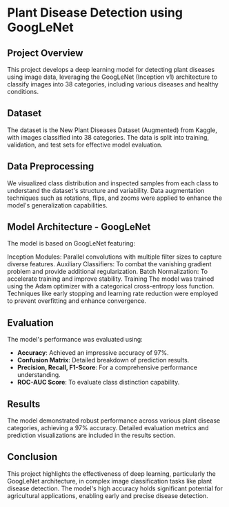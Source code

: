 # Plant Disease Detection using GoogLeNet

## Project Overview
This project develops a deep learning model for detecting plant diseases using image data, leveraging the GoogLeNet (Inception v1) architecture to classify images into 38 categories, including various diseases and healthy conditions.

## Dataset
The dataset is the New Plant Diseases Dataset (Augmented) from Kaggle, with images classified into 38 categories. The data is split into training, validation, and test sets for effective model evaluation.

## Data Preprocessing

We visualized class distribution and inspected samples from each class to understand the dataset's structure and variability.
Data augmentation techniques such as rotations, flips, and zooms were applied to enhance the model's generalization capabilities.

## Model Architecture - GoogLeNet 

The model is based on GoogLeNet featuring:

Inception Modules: Parallel convolutions with multiple filter sizes to capture diverse features.
Auxiliary Classifiers: To combat the vanishing gradient problem and provide additional regularization.
Batch Normalization: To accelerate training and improve stability.
Training
The model was trained using the Adam optimizer with a categorical cross-entropy loss function. Techniques like early stopping and learning rate reduction were employed to prevent overfitting and enhance convergence.

## Evaluation
The model's performance was evaluated using:

- **Accuracy**: Achieved an impressive accuracy of 97%.
- **Confusion Matrix**: Detailed breakdown of prediction results.
- **Precision, Recall, F1-Score**: For a comprehensive performance understanding.
- **ROC-AUC Score**: To evaluate class distinction capability.

## Results
The model demonstrated robust performance across various plant disease categories, achieving a 97% accuracy. Detailed evaluation metrics and prediction visualizations are included in the results section.

## Conclusion
This project highlights the effectiveness of deep learning, particularly the GoogLeNet architecture, in complex image classification tasks like plant disease detection. The model's high accuracy holds significant potential for agricultural applications, enabling early and precise disease detection.
